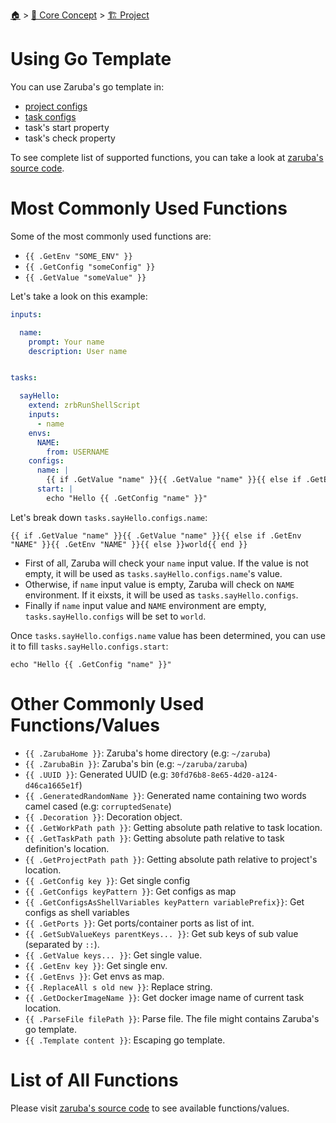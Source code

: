 <!--startTocHeader-->
[🏠](../../README.md) > [🧠 Core Concept](../README.md) > [🏗️ Project](README.md)
# Using Go Template
<!--endTocHeader-->


You can use Zaruba's go template in:

* [project configs](./project-configs.md)
* [task configs](./task/task-configs/README.md)
* task's start property
* task's check property

To see complete list of supported functions, you can take a look at [zaruba's source code](../../../core/tpl.go).

# Most Commonly Used Functions

Some of the most commonly used functions are:

* `{{ .GetEnv "SOME_ENV" }}`
* `{{ .GetConfig "someConfig" }}`
* `{{ .GetValue "someValue" }}`

Let's take a look on this example:

```yaml
inputs:

  name:
    prompt: Your name
    description: User name


tasks:

  sayHello:
    extend: zrbRunShellScript
    inputs:
      - name
    envs:
      NAME:
        from: USERNAME
    configs:
      name: |
        {{ if .GetValue "name" }}{{ .GetValue "name" }}{{ else if .GetEnv "NAME" }}{{ .GetEnv "NAME" }}{{ else }}world{{ end }}
      start: |
        echo "Hello {{ .GetConfig "name" }}"

```

Let's break down `tasks.sayHello.configs.name`:

```gotmpl
{{ if .GetValue "name" }}{{ .GetValue "name" }}{{ else if .GetEnv "NAME" }}{{ .GetEnv "NAME" }}{{ else }}world{{ end }}
```

* First of all, Zaruba will check your `name` input value. If the value is not empty, it will be used as `tasks.sayHello.configs.name`'s value.
* Otherwise, if `name` input value is empty, Zaruba will check on `NAME` environment. If it eixsts, it will be used as `tasks.sayHello.configs`.
* Finally if `name` input value and `NAME` environment are empty, `tasks.sayHello.configs` will be set to `world`.

Once `tasks.sayHello.configs.name` value has been determined, you can use it to fill `tasks.sayHello.configs.start`:

```gotmpl
echo "Hello {{ .GetConfig "name" }}"
```

# Other Commonly Used Functions/Values

* `{{ .ZarubaHome }}`: Zaruba's home directory (e.g: `~/zaruba`)
* `{{ .ZarubaBin }}`: Zaruba's bin (e.g: `~/zaruba/zaruba`)
* `{{ .UUID }}`: Generated UUID (e.g: `30fd76b8-8e65-4d20-a124-d46ca1665e1f`)
* `{{ .GeneratedRandomName }}`: Generated name containing two words camel cased (e.g: `corruptedSenate`)
* `{{ .Decoration }}`: Decoration object.
* `{{ .GetWorkPath path }}`: Getting absolute path relative to task location.
* `{{ .GetTaskPath path }}`: Getting absolute path relative to task definition's location.
* `{{ .GetProjectPath path }}`: Getting absolute path relative to project's location.
* `{{ .GetConfig key }}`: Get single config
* `{{ .GetConfigs keyPattern }}`: Get configs as map
* `{{ .GetConfigsAsShellVariables keyPattern variablePrefix}}`: Get configs as shell variables
* `{{ .GetPorts }}`: Get ports/container ports as list of int.
* `{{ .GetSubValueKeys parentKeys... }}`: Get sub keys of sub value (separated by `::`).
* `{{ .GetValue keys... }}`: Get single value.
* `{{ .GetEnv key }}`: Get single env.
* `{{ .GetEnvs }}`: Get envs as map.
* `{{ .ReplaceAll s old new }}`: Replace string.
* `{{ .GetDockerImageName }}`: Get docker image name of current task location.
* `{{ .ParseFile filePath }}`: Parse file. The file might contains Zaruba's go template.
* `{{ .Template content }}`: Escaping go template.


# List of All Functions

Please visit [zaruba's source code](../../../core/tpl.go) to see available functions/values.


<!--startTocSubtopic-->

<!--endTocSubtopic-->